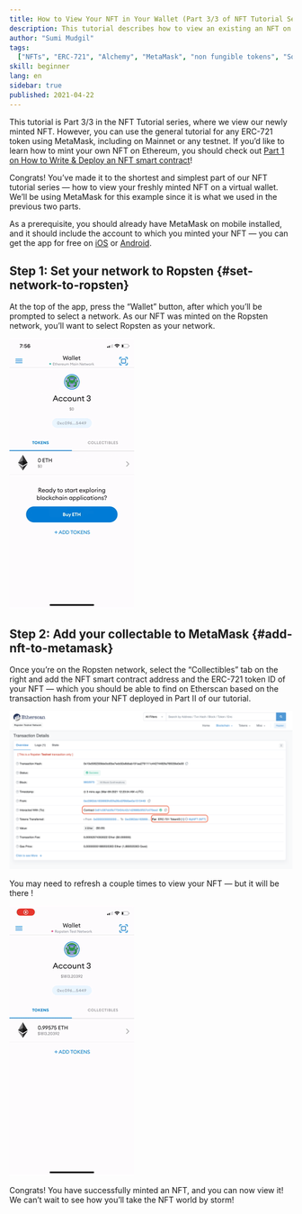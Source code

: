 ```yaml
---
title: How to View Your NFT in Your Wallet (Part 3/3 of NFT Tutorial Series)
description: This tutorial describes how to view an existing an NFT on MetaMask!
author: "Sumi Mudgil"
tags:
  ["NFTs", "ERC-721", "Alchemy", "MetaMask", "non fungible tokens", "Solidity"]
skill: beginner
lang: en
sidebar: true
published: 2021-04-22
---
```


This tutorial is Part 3/3 in the NFT Tutorial series, where we view our newly minted NFT. However, you can use the general tutorial for any ERC-721 token using MetaMask, including on Mainnet or any testnet. If you’d like to learn how to mint your own NFT on Ethereum, you should check out [Part 1 on How to Write & Deploy an NFT smart contract](/developers/tutorials/how-to-write-and-deploy-an-nft)!

Congrats! You’ve made it to the shortest and simplest part of our NFT tutorial series — how to view your freshly minted NFT on a virtual wallet. We’ll be using MetaMask for this example since it is what we used in the previous two parts.

As a prerequisite, you should already have MetaMask on mobile installed, and it should include the account to which you minted your NFT — you can get the app for free on [iOS](https://apps.apple.com/us/app/metamask-blockchain-wallet/id1438144202) or [Android](https://play.google.com/store/apps/details?id=io.metamask&hl=en_US&gl=US).

## Step 1: Set your network to Ropsten {#set-network-to-ropsten}

At the top of the app, press the “Wallet” button, after which you’ll be prompted to select a network. As our NFT was minted on the Ropsten network, you’ll want to select Ropsten as your network.

![How to set Ropsten as your network on MetaMask Mobile](./ropstenMetamask.gif)

## Step 2: Add your collectable to MetaMask {#add-nft-to-metamask}

Once you’re on the Ropsten network, select the “Collectibles” tab on the right and add the NFT smart contract address and the ERC-721 token ID of your NFT — which you should be able to find on Etherscan based on the transaction hash from your NFT deployed in Part II of our tutorial.

![How to find your transaction hash and ERC-721 token ID](./findNFTEtherscan.png)

You may need to refresh a couple times to view your NFT — but it will be there <Emoji text="😄" size={1} />!

![How to upload your NFT to MetaMask](./findNFTMetamask.gif)

Congrats! You have successfully minted an NFT, and you can now view it! We can’t wait to see how you’ll take the NFT world by storm!
